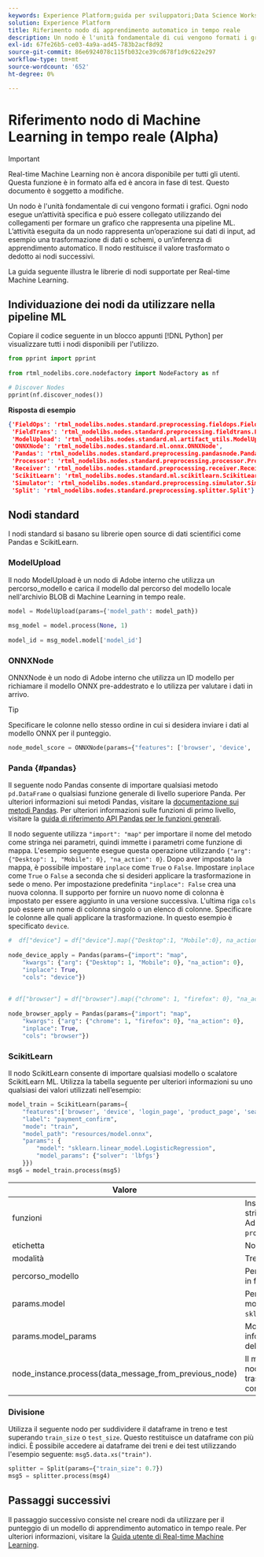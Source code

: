 ```yaml
---
keywords: Experience Platform;guida per sviluppatori;Data Science Workspace;argomenti popolari;machine learning in tempo reale;riferimento nodo;
solution: Experience Platform
title: Riferimento nodo di apprendimento automatico in tempo reale
description: Un nodo è l'unità fondamentale di cui vengono formati i grafici. Ogni nodo esegue un’attività specifica e può essere collegato utilizzando dei collegamenti per formare un grafico che rappresenta una pipeline ML. L’attività eseguita da un nodo rappresenta un’operazione sui dati di input, ad esempio una trasformazione di dati o schemi, o un’inferenza di apprendimento automatico. Il nodo restituisce il valore trasformato o dedotto ai nodi successivi.
exl-id: 67fe26b5-ce03-4a9a-ad45-783b2acf8d92
source-git-commit: 86e6924078c115fb032ce39cd678f1d9c622e297
workflow-type: tm+mt
source-wordcount: '652'
ht-degree: 0%

---
```


# Riferimento nodo di Machine Learning in tempo reale (Alpha)

>[!IMPORTANT]
>
>Real-time Machine Learning non è ancora disponibile per tutti gli utenti. Questa funzione è in formato alfa ed è ancora in fase di test. Questo documento è soggetto a modifiche.

Un nodo è l&#39;unità fondamentale di cui vengono formati i grafici. Ogni nodo esegue un’attività specifica e può essere collegato utilizzando dei collegamenti per formare un grafico che rappresenta una pipeline ML. L’attività eseguita da un nodo rappresenta un’operazione sui dati di input, ad esempio una trasformazione di dati o schemi, o un’inferenza di apprendimento automatico. Il nodo restituisce il valore trasformato o dedotto ai nodi successivi.

La guida seguente illustra le librerie di nodi supportate per Real-time Machine Learning.

## Individuazione dei nodi da utilizzare nella pipeline ML

Copiare il codice seguente in un blocco appunti [!DNL Python] per visualizzare tutti i nodi disponibili per l&#39;utilizzo.

```python
from pprint import pprint
 
from rtml_nodelibs.core.nodefactory import NodeFactory as nf
```

```python
# Discover Nodes
pprint(nf.discover_nodes())
```

**Risposta di esempio**

```json
{'FieldOps': 'rtml_nodelibs.nodes.standard.preprocessing.fieldops.FieldOps',
 'FieldTrans': 'rtml_nodelibs.nodes.standard.preprocessing.fieldtrans.FieldTrans',
 'ModelUpload': 'rtml_nodelibs.nodes.standard.ml.artifact_utils.ModelUpload',
 'ONNXNode': 'rtml_nodelibs.nodes.standard.ml.onnx.ONNXNode',
 'Pandas': 'rtml_nodelibs.nodes.standard.preprocessing.pandasnode.Pandas',
 'Processor': 'rtml_nodelibs.nodes.standard.preprocessing.processor.Processor',
 'Receiver': 'rtml_nodelibs.nodes.standard.preprocessing.receiver.Receiver',
 'ScikitLearn': 'rtml_nodelibs.nodes.standard.ml.scikitlearn.ScikitLearn',
 'Simulator': 'rtml_nodelibs.nodes.standard.preprocessing.simulator.Simulator',
 'Split': 'rtml_nodelibs.nodes.standard.preprocessing.splitter.Split'}
```

## Nodi standard

I nodi standard si basano su librerie open source di dati scientifici come Pandas e ScikitLearn.

### ModelUpload

Il nodo ModelUpload è un nodo di Adobe interno che utilizza un percorso_modello e carica il modello dal percorso del modello locale nell&#39;archivio BLOB di Machine Learning in tempo reale.

```python
model = ModelUpload(params={'model_path': model_path})
  
msg_model = model.process(None, 1)
  
model_id = msg_model.model['model_id']
```

### ONNXNode

ONNXNode è un nodo di Adobe interno che utilizza un ID modello per richiamare il modello ONNX pre-addestrato e lo utilizza per valutare i dati in arrivo.

>[!TIP]
>
>Specificare le colonne nello stesso ordine in cui si desidera inviare i dati al modello ONNX per il punteggio.

```python
node_model_score = ONNXNode(params={"features": ['browser', 'device', 'login_page', 'product_page', 'search_page'], "model_id": model_id})
```

### Panda {#pandas}

Il seguente nodo Pandas consente di importare qualsiasi metodo `pd.DataFrame` o qualsiasi funzione generale di livello superiore Panda. Per ulteriori informazioni sui metodi Pandas, visitare la [documentazione sui metodi Pandas](https://pandas.pydata.org/pandas-docs/stable/reference/api/pandas.DataFrame.html). Per ulteriori informazioni sulle funzioni di primo livello, visitare la [guida di riferimento API Pandas per le funzioni generali](https://pandas.pydata.org/pandas-docs/stable/reference/general_functions.html).

Il nodo seguente utilizza `"import": "map"` per importare il nome del metodo come stringa nei parametri, quindi immette i parametri come funzione di mappa. L&#39;esempio seguente esegue questa operazione utilizzando `{"arg": {"Desktop": 1, "Mobile": 0}, "na_action": 0}`. Dopo aver impostato la mappa, è possibile impostare `inplace` come `True` o `False`. Impostare `inplace` come `True` o `False` a seconda che si desideri applicare la trasformazione in sede o meno. Per impostazione predefinita `"inplace": False` crea una nuova colonna. Il supporto per fornire un nuovo nome di colonna è impostato per essere aggiunto in una versione successiva. L&#39;ultima riga `cols` può essere un nome di colonna singolo o un elenco di colonne. Specificare le colonne alle quali applicare la trasformazione. In questo esempio è specificato `device`.

```python
#  df["device"] = df["device"].map({"Desktop":1, "Mobile":0}, na_action=0)
 
node_device_apply = Pandas(params={"import": "map",
    "kwargs": {"arg": {"Desktop": 1, "Mobile": 0}, "na_action": 0},
    "inplace": True,
    "cols": "device"})
 
 
# df["browser"] = df["browser"].map({"chrome": 1, "firefox": 0}, "na_action": 0})
 
node_browser_apply = Pandas(params={"import": "map",
    "kwargs": {"arg": {"chrome": 1, "firefox": 0}, "na_action": 0},
    "inplace": True,
    "cols": "browser"})
```

### ScikitLearn

Il nodo ScikitLearn consente di importare qualsiasi modello o scalatore ScikitLearn ML. Utilizza la tabella seguente per ulteriori informazioni su uno qualsiasi dei valori utilizzati nell’esempio:

```python
model_train = ScikitLearn(params={
    "features":['browser', 'device', 'login_page', 'product_page', 'search_page'],
    "label": "payment_confirm",
    "mode": "train",
    "model_path": "resources/model.onnx",
    "params": {
        "model": "sklearn.linear_model.LogisticRegression",
        "model_params": {"solver": 'lbfgs'}
    }})
msg6 = model_train.process(msg5)
```

| Valore | Descrizione |
| --- | --- |
| funzioni | Inserite le feature nel modello (elenco di stringhe). <br> Ad esempio: `browser`, `device`, `login_page`, `product_page`, `search_page` |
| etichetta | Nome colonna di destinazione (stringa). |
| modalità | Treno/prova (stringa). |
| percorso_modello | Percorso del modello di salvataggio locale in formato onnx. |
| params.model | Percorso di importazione assoluto del modello (stringa). Esempio: `sklearn.linear_model.LogisticRegression`. |
| params.model_params | Modellare gli iperparametri. Per ulteriori informazioni, consulta la documentazione dell&#39;API [sklearn (map/dict)](https://scikit-learn.org/stable/modules/generated/sklearn.linear_model.LogisticRegression.html). |
| node_instance.process(data_message_from_previous_node) | Il metodo `process()` prende DataMsg dal nodo precedente e applica la trasformazione. Questo dipende dal nodo corrente utilizzato. |

### Divisione

Utilizza il seguente nodo per suddividere il dataframe in treno e test superando `train_size` o `test_size`. Questo restituisce un dataframe con più indici. È possibile accedere ai dataframe dei treni e dei test utilizzando l&#39;esempio seguente: `msg5.data.xs("train")`.

```python
splitter = Split(params={"train_size": 0.7})
msg5 = splitter.process(msg4)
```

## Passaggi successivi

Il passaggio successivo consiste nel creare nodi da utilizzare per il punteggio di un modello di apprendimento automatico in tempo reale. Per ulteriori informazioni, visitare la [Guida utente di Real-time Machine Learning](./rtml-authoring-notebook.md).
